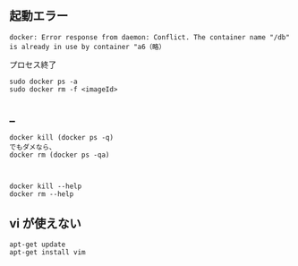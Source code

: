## 起動エラー
```
docker: Error response from daemon: Conflict. The container name "/db" is already in use by container "a6（略）
```
プロセス終了
```
sudo docker ps -a
sudo docker rm -f <imageId>
```


## _
```
docker kill (docker ps -q)
でもダメなら、
docker rm (docker ps -qa)



docker kill --help
docker rm --help

```


## vi が使えない
```
apt-get update
apt-get install vim
```

